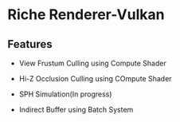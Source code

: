 # Riche Renderer-Vulkan

## Features

- View Frustum Culling using Compute Shader
- Hi-Z Occlusion Culling using COmpute Shader
- SPH Simulation(In progress)

- Indirect Buffer using Batch System
